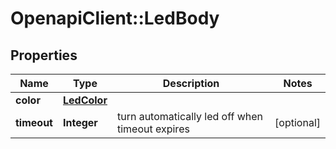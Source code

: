 # OpenapiClient::LedBody

## Properties
Name | Type | Description | Notes
------------ | ------------- | ------------- | -------------
**color** | [**LedColor**](LedColor.md) |  | 
**timeout** | **Integer** | turn automatically led off when timeout expires | [optional] 


